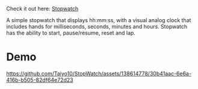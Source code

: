 Check it out here: [Stopwatch](stop-watch-teo-cristante.vercel.app)

A simple stopwatch that displays hh:mm:ss, with a visual analog clock that includes hands for milliseconds, seconds, minutes and hours.
Stopwatch has the ability to start, pause/resume, reset and lap.

# Demo
https://github.com/Taiyo10/StopWatch/assets/138614778/30b41aac-6e6a-416b-b505-82df64e72d23
